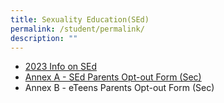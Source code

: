 ```yaml
---
title: Sexuality Education(SEd)
permalink: /student/permalink/
description: ""
---
```

* [2023 Info on SEd](/files/2023%20info%20on%20sed%20for%20schs%20website%20(aps).pdf)
* [Annex A - SEd Parents Opt-out Form (Sec)](https://docs.google.com/document/d/1fE4WokejGefQdwVCJm2jexfOJnrLXa2h_u_L2uGiz5Q/edit?usp=sharing)
* Annex B - eTeens Parents Opt-out Form (Sec)